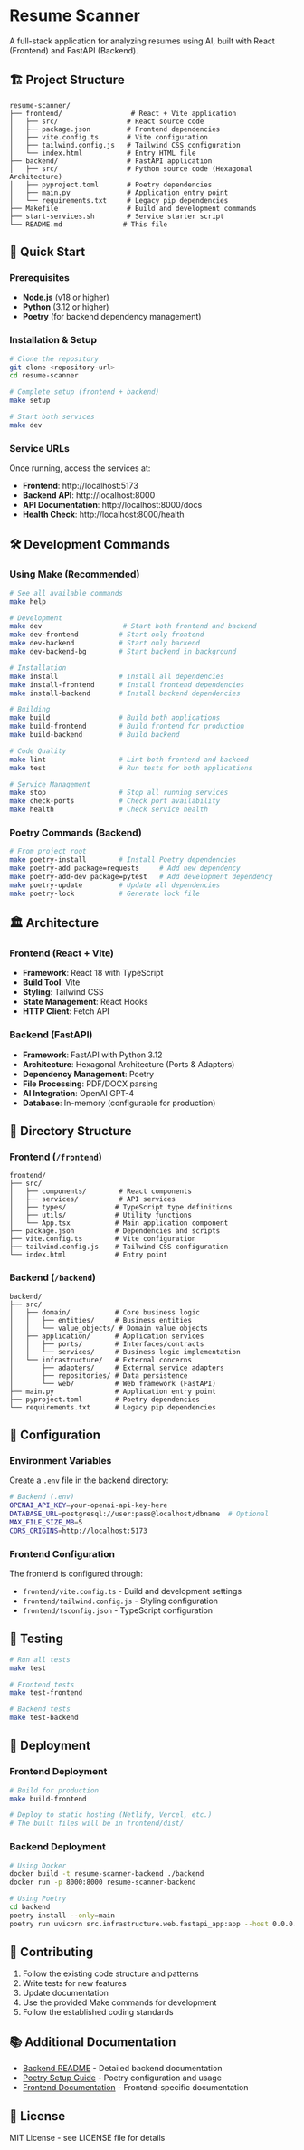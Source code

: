 # Resume Scanner

A full-stack application for analyzing resumes using AI, built with React (Frontend) and FastAPI (Backend).

## 🏗️ Project Structure

```
resume-scanner/
├── frontend/                 # React + Vite application
│   ├── src/                 # React source code
│   ├── package.json         # Frontend dependencies
│   ├── vite.config.ts       # Vite configuration
│   ├── tailwind.config.js   # Tailwind CSS configuration
│   └── index.html           # Entry HTML file
├── backend/                 # FastAPI application
│   ├── src/                 # Python source code (Hexagonal Architecture)
│   ├── pyproject.toml       # Poetry dependencies
│   ├── main.py              # Application entry point
│   └── requirements.txt     # Legacy pip dependencies
├── Makefile                 # Build and development commands
├── start-services.sh        # Service starter script
└── README.md               # This file
```

## 🚀 Quick Start

### Prerequisites

- **Node.js** (v18 or higher)
- **Python** (3.12 or higher)
- **Poetry** (for backend dependency management)

### Installation & Setup

```bash
# Clone the repository
git clone <repository-url>
cd resume-scanner

# Complete setup (frontend + backend)
make setup

# Start both services
make dev
```

### Service URLs

Once running, access the services at:

- **Frontend**: http://localhost:5173
- **Backend API**: http://localhost:8000
- **API Documentation**: http://localhost:8000/docs
- **Health Check**: http://localhost:8000/health

## 🛠️ Development Commands

### Using Make (Recommended)

```bash
# See all available commands
make help

# Development
make dev                    # Start both frontend and backend
make dev-frontend          # Start only frontend
make dev-backend           # Start only backend
make dev-backend-bg        # Start backend in background

# Installation
make install               # Install all dependencies
make install-frontend      # Install frontend dependencies
make install-backend       # Install backend dependencies

# Building
make build                 # Build both applications
make build-frontend        # Build frontend for production
make build-backend         # Build backend

# Code Quality
make lint                  # Lint both frontend and backend
make test                  # Run tests for both applications

# Service Management
make stop                  # Stop all running services
make check-ports           # Check port availability
make health                # Check service health
```

### Poetry Commands (Backend)

```bash
# From project root
make poetry-install        # Install Poetry dependencies
make poetry-add package=requests     # Add new dependency
make poetry-add-dev package=pytest   # Add development dependency
make poetry-update         # Update all dependencies
make poetry-lock           # Generate lock file
```

## 🏛️ Architecture

### Frontend (React + Vite)
- **Framework**: React 18 with TypeScript
- **Build Tool**: Vite
- **Styling**: Tailwind CSS
- **State Management**: React Hooks
- **HTTP Client**: Fetch API

### Backend (FastAPI)
- **Framework**: FastAPI with Python 3.12
- **Architecture**: Hexagonal Architecture (Ports & Adapters)
- **Dependency Management**: Poetry
- **File Processing**: PDF/DOCX parsing
- **AI Integration**: OpenAI GPT-4
- **Database**: In-memory (configurable for production)

## 📁 Directory Structure

### Frontend (`/frontend`)
```
frontend/
├── src/
│   ├── components/        # React components
│   ├── services/          # API services
│   ├── types/            # TypeScript type definitions
│   ├── utils/            # Utility functions
│   └── App.tsx           # Main application component
├── package.json          # Dependencies and scripts
├── vite.config.ts        # Vite configuration
├── tailwind.config.js    # Tailwind CSS configuration
└── index.html            # Entry point
```

### Backend (`/backend`)
```
backend/
├── src/
│   ├── domain/           # Core business logic
│   │   ├── entities/     # Business entities
│   │   └── value_objects/ # Domain value objects
│   ├── application/      # Application services
│   │   ├── ports/        # Interfaces/contracts
│   │   └── services/     # Business logic implementation
│   └── infrastructure/   # External concerns
│       ├── adapters/     # External service adapters
│       ├── repositories/ # Data persistence
│       └── web/          # Web framework (FastAPI)
├── main.py               # Application entry point
├── pyproject.toml        # Poetry dependencies
└── requirements.txt      # Legacy pip dependencies
```

## 🔧 Configuration

### Environment Variables

Create a `.env` file in the backend directory:

```bash
# Backend (.env)
OPENAI_API_KEY=your-openai-api-key-here
DATABASE_URL=postgresql://user:pass@localhost/dbname  # Optional
MAX_FILE_SIZE_MB=5
CORS_ORIGINS=http://localhost:5173
```

### Frontend Configuration

The frontend is configured through:
- `frontend/vite.config.ts` - Build and development settings
- `frontend/tailwind.config.js` - Styling configuration
- `frontend/tsconfig.json` - TypeScript configuration

## 🧪 Testing

```bash
# Run all tests
make test

# Frontend tests
make test-frontend

# Backend tests
make test-backend
```

## 🚀 Deployment

### Frontend Deployment
```bash
# Build for production
make build-frontend

# Deploy to static hosting (Netlify, Vercel, etc.)
# The built files will be in frontend/dist/
```

### Backend Deployment
```bash
# Using Docker
docker build -t resume-scanner-backend ./backend
docker run -p 8000:8000 resume-scanner-backend

# Using Poetry
cd backend
poetry install --only=main
poetry run uvicorn src.infrastructure.web.fastapi_app:app --host 0.0.0.0 --port 8000
```

## 🤝 Contributing

1. Follow the existing code structure and patterns
2. Write tests for new features
3. Update documentation
4. Use the provided Make commands for development
5. Follow the established coding standards

## 📚 Additional Documentation

- [Backend README](./backend/README.md) - Detailed backend documentation
- [Poetry Setup Guide](./backend/POETRY_README.md) - Poetry configuration and usage
- [Frontend Documentation](./frontend/README.md) - Frontend-specific documentation

## 📄 License

MIT License - see LICENSE file for details
